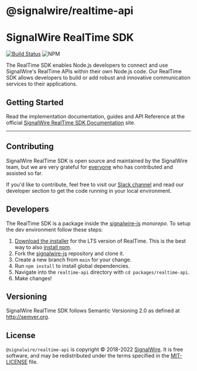 # @signalwire/realtime-api

# SignalWire RealTime SDK

[![Build Status](https://ci.signalwire.com/api/badges/signalwire/signalwire-js/status.svg)](https://ci.signalwire.com/signalwire/signalwire-js) ![NPM](https://img.shields.io/npm/v/@signalwire/realtime-api.svg?color=brightgreen)

The RealTime SDK enables Node.js developers to connect and use SignalWire's RealTime APIs within their own Node.js code. Our RealTime SDK allows developers to build or add robust and innovative communication services to their applications.

## Getting Started

Read the implementation documentation, guides and API Reference at the official [SignalWire RealTime SDK Documentation](https://developer.signalwire.com/client-sdk/docs/getting-started) site.

---

## Contributing

SignalWire RealTime SDK is open source and maintained by the SignalWire team, but we are very grateful for [everyone](https://github.com/signalwire/signalwire-js/contributors) who has contributed and assisted so far.

If you'd like to contribute, feel free to visit our [Slack channel](https://signalwire.community/) and read our developer section to get the code running in your local environment.

## Developers

The RealTime SDK is a package inside the [signalwire-js](https://github.com/signalwire/signalwire-js) _monorepo_. To setup the dev environment follow these steps:

1. [Download the installer](https://nodejs.org/) for the LTS version of RealTime. This is the best way to also [install npm](https://blog.npmjs.org/post/85484771375/how-to-install-npm#_=_).
2. Fork the [signalwire-js](https://github.com/signalwire/signalwire-js) repository and clone it.
3. Create a new branch from `main` for your change.
4. Run `npm install` to install global dependencies.
5. Navigate into the `realtime-api` directory with `cd packages/realtime-api`.
6. Make changes!

## Versioning

SignalWire RealTime SDK follows Semantic Versioning 2.0 as defined at <http://semver.org>.

## License

`@signalwire/realtime-api` is copyright © 2018-2022 [SignalWire](http://signalwire.com). It is free software, and may be redistributed under the terms specified in the [MIT-LICENSE](https://github.com/signalwire/signalwire-js/blob/master/LICENSE) file.
